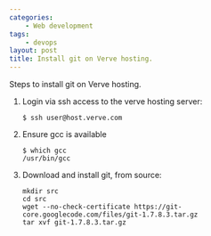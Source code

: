 ```yaml
---
categories:
    - Web development
tags:
    - devops
layout: post
title: Install git on Verve hosting.
---
```


Steps to install git on Verve hosting.

<!--more-->

1.  Login via ssh access to the verve hosting server:

        $ ssh user@host.verve.com

2.  Ensure gcc is available

        $ which gcc
        /usr/bin/gcc


3.  Download and install git, from source:

        mkdir src
        cd src
        wget --no-check-certificate https://git-core.googlecode.com/files/git-1.7.8.3.tar.gz
        tar xvf git-1.7.8.3.tar.gz

